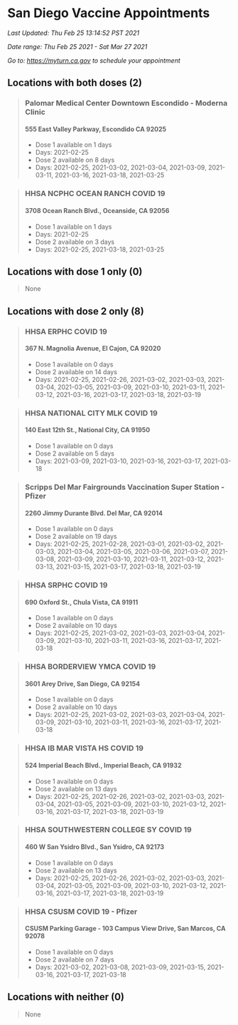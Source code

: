 # San Diego Vaccine Appointments
*Last Updated: Thu Feb 25 13:14:52 PST 2021*

*Date range: Thu Feb 25 2021 - Sat Mar 27 2021*

*Go to: <https://myturn.ca.gov> to schedule your appointment*


## Locations with both doses (2)

>### Palomar Medical Center Downtown Escondido - Moderna Clinic
>#### 555 East Valley Parkway, Escondido CA 92025
>- Dose 1 available on 1 days
>  - Days: 2021-02-25
>- Dose 2 available on 8 days
>  - Days: 2021-02-25, 2021-03-02, 2021-03-04, 2021-03-09, 2021-03-11, 2021-03-16, 2021-03-18, 2021-03-25

>### HHSA NCPHC OCEAN RANCH COVID 19
>#### 3708 Ocean Ranch Blvd., Oceanside, CA 92056
>- Dose 1 available on 1 days
>  - Days: 2021-02-25
>- Dose 2 available on 3 days
>  - Days: 2021-02-25, 2021-03-18, 2021-03-25

## Locations with dose 1 only (0)

>None

## Locations with dose 2 only (8)

>### HHSA ERPHC COVID 19
>#### 367 N. Magnolia Avenue, El Cajon, CA 92020
>- Dose 1 available on 0 days
>- Dose 2 available on 14 days
>  - Days: 2021-02-25, 2021-02-26, 2021-03-02, 2021-03-03, 2021-03-04, 2021-03-05, 2021-03-09, 2021-03-10, 2021-03-11, 2021-03-12, 2021-03-16, 2021-03-17, 2021-03-18, 2021-03-19

>### HHSA NATIONAL CITY MLK COVID 19
>#### 140 East 12th St., National City, CA 91950
>- Dose 1 available on 0 days
>- Dose 2 available on 5 days
>  - Days: 2021-03-09, 2021-03-10, 2021-03-16, 2021-03-17, 2021-03-18

>### Scripps Del Mar Fairgrounds Vaccination Super Station - Pfizer
>#### 2260 Jimmy Durante Blvd.  Del Mar, CA 92014
>- Dose 1 available on 0 days
>- Dose 2 available on 19 days
>  - Days: 2021-02-25, 2021-02-28, 2021-03-01, 2021-03-02, 2021-03-03, 2021-03-04, 2021-03-05, 2021-03-06, 2021-03-07, 2021-03-08, 2021-03-09, 2021-03-10, 2021-03-11, 2021-03-12, 2021-03-13, 2021-03-15, 2021-03-17, 2021-03-18, 2021-03-19

>### HHSA SRPHC COVID 19
>#### 690 Oxford St., Chula Vista, CA 91911
>- Dose 1 available on 0 days
>- Dose 2 available on 10 days
>  - Days: 2021-02-25, 2021-03-02, 2021-03-03, 2021-03-04, 2021-03-09, 2021-03-10, 2021-03-11, 2021-03-16, 2021-03-17, 2021-03-18

>### HHSA BORDERVIEW YMCA COVID 19
>#### 3601 Arey Drive, San Diego, CA 92154
>- Dose 1 available on 0 days
>- Dose 2 available on 10 days
>  - Days: 2021-02-25, 2021-03-02, 2021-03-03, 2021-03-04, 2021-03-09, 2021-03-10, 2021-03-11, 2021-03-16, 2021-03-17, 2021-03-18

>### HHSA IB MAR VISTA HS COVID 19
>#### 524 Imperial Beach Blvd., Imperial Beach, CA 91932
>- Dose 1 available on 0 days
>- Dose 2 available on 13 days
>  - Days: 2021-02-25, 2021-02-26, 2021-03-02, 2021-03-03, 2021-03-04, 2021-03-05, 2021-03-09, 2021-03-10, 2021-03-12, 2021-03-16, 2021-03-17, 2021-03-18, 2021-03-19

>### HHSA SOUTHWESTERN COLLEGE SY COVID 19
>#### 460 W San Ysidro Blvd., San Ysidro, CA 92173
>- Dose 1 available on 0 days
>- Dose 2 available on 13 days
>  - Days: 2021-02-25, 2021-02-26, 2021-03-02, 2021-03-03, 2021-03-04, 2021-03-05, 2021-03-09, 2021-03-10, 2021-03-12, 2021-03-16, 2021-03-17, 2021-03-18, 2021-03-19

>### HHSA CSUSM COVID 19 - Pfizer
>#### CSUSM Parking Garage - 103 Campus View Drive, San Marcos, CA 92078
>- Dose 1 available on 0 days
>- Dose 2 available on 7 days
>  - Days: 2021-03-02, 2021-03-08, 2021-03-09, 2021-03-15, 2021-03-16, 2021-03-17, 2021-03-18

## Locations with neither (0)

>None

